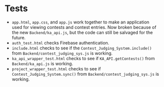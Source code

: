 # Tests
* `app.html`, `app.css`, and `app.js` work together to make an application used for viewing contests and contest entries. Now broken because of the new `Backend/ka_api.js`, but the code can still be salvaged for the future.
* `auth_test.html` checks Firebase authentication.
* `include.html` checks to see if the `Contest_Judging_System.include()`  from `Backend/contest_judging_sys.js` is working.
* `ka_api_wrapper_test.html` checks to see if `KA_API.getContests()` from `Backend/ka_api.js` is working.
* `project_wrapper_test.html` checks to see if `Contest_Judging_System.sync()` from `Backend/contest_judging_sys.js` is working.